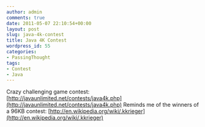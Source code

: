 ```yaml
---
author: admin
comments: true
date: 2011-05-07 22:10:54+00:00
layout: post
slug: java-4k-contest
title: Java 4K Contest
wordpress_id: 55
categories:
- PassingThought
tags:
- Contest
- Java
---
```


Crazy challenging game contest: [http://javaunlimited.net/contests/java4k.php](http://javaunlimited.net/contests/java4k.php)
Reminds me of the winners of a 96KB contest: [http://en.wikipedia.org/wiki/.kkrieger](http://en.wikipedia.org/wiki/.kkrieger)
